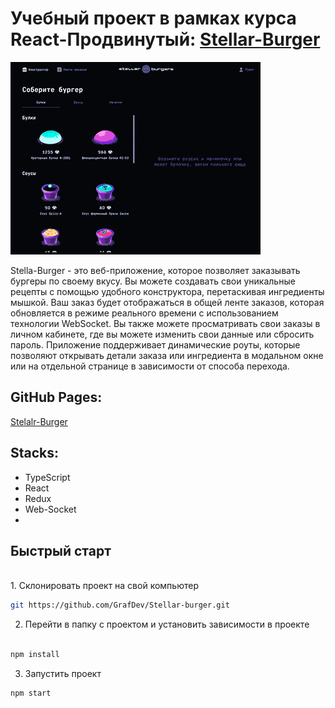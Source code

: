 # Учебный проект в рамках курса React-Продвинутый: [Stellar-Burger](https://grafdev.github.io/Stellar-burger/)

<img src="./src/images/stellar-burger.gif" alt="Stellar-Burger">



Stella-Burger - это веб-приложение, которое позволяет заказывать бургеры по своему вкусу. Вы можете создавать свои уникальные рецепты с помощью удобного конструктора, перетаскивая ингредиенты мышкой. Ваш заказ будет отображаться в общей ленте заказов, которая обновляется в режиме реального времени с использованием технологии WebSocket. Вы также можете просматривать свои заказы в личном кабинете, где вы можете изменить свои данные или сбросить пароль. Приложение поддерживает динамические роуты, которые позволяют открывать детали заказа или ингредиента в модальном окне или на отдельной странице в зависимости от способа перехода.


## GitHub Pages:
[Stelalr-Burger](https://grafdev.github.io/Stellar-burger/)

## Stacks:
* TypeScript
* React
* Redux
* Web-Socket
* 
## Быстрый старт

<br />
1. Склонировать проект на свой компьютер

```bash
git https://github.com/GrafDev/Stellar-burger.git

```
2. Перейти в папку с проектом и установить зависимости в проекте

```bash

npm install
```
3. Запустить проект

```bash
npm start
```

